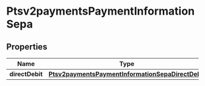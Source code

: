 
# Ptsv2paymentsPaymentInformationSepa

## Properties
Name | Type | Description | Notes
------------ | ------------- | ------------- | -------------
**directDebit** | [**Ptsv2paymentsPaymentInformationSepaDirectDebit**](Ptsv2paymentsPaymentInformationSepaDirectDebit.md) |  |  [optional]



